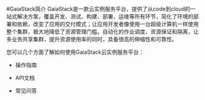 #GaiaStack简介
GaiaStack是一款云实例服务平台，提供了从code到cloud的一站式解决方案，覆盖开发、测试、构建、部署、运维等所有环节，简化了环境的部署和依赖，改变了应用的交付模式；让应用开发者像使用一台超级计算机一样使用整个集群，极大地降低了资源管理门槛。自动化的作业调度、资源保证和隔离，让多业务共享集群，提升资源使用率的同时，具备很高的伸缩性和可靠性。

您可以几个方面了解如何使用GaiaStack云实例服务平台：

* 操作指南

* API文档

* 常见问答


